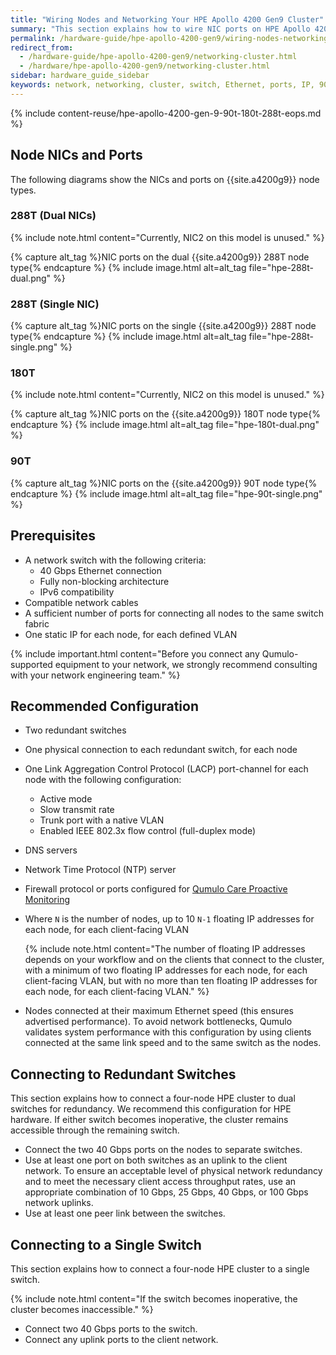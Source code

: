 ```yaml
---
title: "Wiring Nodes and Networking Your HPE Apollo 4200 Gen9 Cluster"
summary: "This section explains how to wire NIC ports on HPE Apollo 4200 Gen9 nodes and how to network a cluster."
permalink: /hardware-guide/hpe-apollo-4200-gen9/wiring-nodes-networking-cluster.html
redirect_from:
  - /hardware-guide/hpe-apollo-4200-gen9/networking-cluster.html
  - /hardware/hpe-apollo-4200-gen9/networking-cluster.html
sidebar: hardware_guide_sidebar
keywords: network, networking, cluster, switch, Ethernet, ports, IP, 90T, 180T, 288T, HPE_Apollo_4200_Gen9, HPE, Apollo, 4200_Gen9
---
```


{% include content-reuse/hpe-apollo-4200-gen-9-90t-180t-288t-eops.md %}

## Node NICs and Ports
The following diagrams show the NICs and ports on {{site.a4200g9}} node types.

### 288T (Dual NICs)
{% include note.html content="Currently, NIC2 on this model is unused." %}

{% capture alt_tag %}NIC ports on the dual {{site.a4200g9}} 288T node type{% endcapture %}
{% include image.html alt=alt_tag file="hpe-288t-dual.png" %}

### 288T (Single NIC)
{% capture alt_tag %}NIC ports on the single {{site.a4200g9}} 288T node type{% endcapture %}
{% include image.html alt=alt_tag file="hpe-288t-single.png" %}

### 180T
{% include note.html content="Currently, NIC2 on this model is unused." %}

{% capture alt_tag %}NIC ports on the {{site.a4200g9}} 180T node type{% endcapture %}
{% include image.html alt=alt_tag file="hpe-180t-dual.png" %}

### 90T
{% capture alt_tag %}NIC ports on the {{site.a4200g9}} 90T node type{% endcapture %}
{% include image.html alt=alt_tag file="hpe-90t-single.png" %}


## Prerequisites

* A network switch with the following criteria:
  * 40 Gbps Ethernet connection
  * Fully non-blocking architecture
  * IPv6 compatibility
* Compatible network cables
* A sufficient number of ports for connecting all nodes to the same switch fabric
* One static IP for each node, for each defined VLAN

{% include important.html content="Before you connect any Qumulo-supported equipment to your network, we strongly recommend consulting with your network engineering team." %}

## Recommended Configuration

* Two redundant switches
* One physical connection to each redundant switch, for each node
* One Link Aggregation Control Protocol (LACP) port-channel for each node with the following configuration:
  * Active mode
  * Slow transmit rate
  * Trunk port with a native VLAN
  * Enabled IEEE 802.3x flow control (full-duplex mode)
* DNS servers
* Network Time Protocol (NTP) server
* Firewall protocol or ports configured for [Qumulo Care Proactive Monitoring](https://care.qumulo.com/hc/en-us/articles/115007283828)
* Where `N` is the number of nodes, up to 10 `N-1` floating IP addresses for each node, for each client-facing VLAN

  {% include note.html content="The number of floating IP addresses depends on your workflow and on the clients that connect to the cluster, with a minimum of two floating IP addresses for each node, for each client-facing VLAN, but with no more than ten floating IP addresses for each node, for each client-facing VLAN." %}

* Nodes connected at their maximum Ethernet speed (this ensures advertised performance). To avoid network bottlenecks, Qumulo validates system performance with this configuration by using clients connected at the same link speed and to the same switch as the nodes.

## Connecting to Redundant Switches

This section explains how to connect a four-node HPE cluster to dual switches for redundancy. We recommend this configuration for HPE hardware. If either switch becomes inoperative, the cluster remains accessible through the remaining switch.

* Connect the two 40 Gbps ports on the nodes to separate switches.
* Use at least one port on both switches as an uplink to the client network. To ensure an acceptable level of physical network redundancy and to meet the necessary client access throughput rates, use an appropriate combination of 10 Gbps, 25 Gbps, 40 Gbps, or 100 Gbps network uplinks.
* Use at least one peer link between the switches.

## Connecting to a Single Switch

This section explains how to connect a four-node HPE cluster to a single switch.

{% include note.html content="If the switch becomes inoperative, the cluster becomes inaccessible." %}

* Connect two 40 Gbps ports to the switch.
* Connect any uplink ports to the client network.
